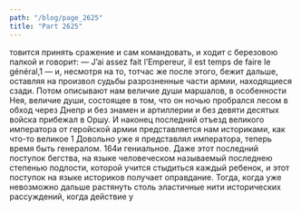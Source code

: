 ```yaml
---
path: "/blog/page_2625"
title: "Part 2625"
---
```


товится принять сражение и сам командовать, и ходит с березовою палкой и говорит:
— J’ai assez fait l’Empereur, il est temps de faire le général,1 — и, несмотря на то, тотчас же после этого, бежит дальше, оставляя на произвол судьбы разрозненные части армии, находящиеся сзади.
Потом описывают нам величие души маршалов, в особенности Нея, величие души, состоящее в том, что он ночью пробрался лесом в обход через Днепр и без знамен и артиллерии и без девяти десятых войска прибежал в Оршу.
И наконец последний отъезд великого императора от геройской армии представляется нам историками, как что-то великое 1 Довольно уже я представлял императора, теперь время быть генералом.
164и гениальное. Даже этот последний поступок бегства, на языке человеческом называемый последнею степенью подлости, которой учится стыдиться каждый ребенок, и этот поступок на языке историков получает оправдание.
Тогда, когда уже невозможно дальше растянуть столь эластичные нити исторических рассуждений, когда действие у
